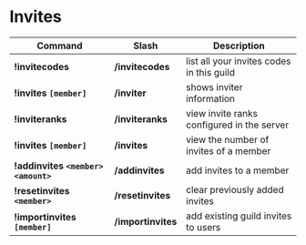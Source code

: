 # Invites

| Command                              | Slash              | Description                                |
| -----------------------------------  | ------------------ | ------------------------------------------ |
| **!invitecodes**                     | **/invitecodes**   | list all your invites codes in this guild  |
| **!invites `[member]`**              | **/inviter**       | shows inviter information                  |
| **!inviteranks**                     | **/inviteranks**   | view invite ranks configured in the server |
| **!invites `[member]`**              | **/invites**       | view the number of invites of a member     |
| **!addinvites `<member>` `<amount>`**| **/addinvites**    | add invites to a member                    |
| **!resetinvites `<member>`**         | **/resetinvites**  | clear previously added invites             |
| **!importinvites `[member]`**        | **/importinvites** | add existing guild invites to users        |
